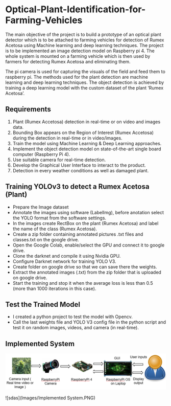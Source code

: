 # Optical-Plant-Identification-for-Farming-Vehicles
The main objective of the project is to build a prototype of an optical plant detector which is to be attached to farming vehicles for detection of Rumex Acetosa using Machine learning and deep learning techniques. The project is to be implemented an image detection model on Raspberry pi 4. The whole system is mounted on a farming vehicle which is then used by farmers for detecting Rumex Acetosa and eliminating them.

The pi camera is used for capturing the visuals of the field and feed them to raspberry pi. The methods used for the plant detection are machine learning and deep learning techniques. The object detection is achieved by training a deep learning model with the custom dataset of the plant ‘Rumex Acetosa’.

## Requirements
1. Plant (Rumex Accetosa) detection in real-time or on video and images data.
2. Bounding Box appears on the Region of Interest (Rumex Accetosa) during the detection in real-time or in video/images.
3. Train the model using Machine Learning & Deep Learning approaches.
4. Implement the object detection model on state-of-the-art single board computer (Raspberry Pi 4).
5. Use suitable camera for real-time detection.
6. Develop the Graphical User Interface to interact to the product.
7. Detection in every weather conditions as well as damaged plant.

## Training YOLOv3 to detect a Rumex Acetosa (Plant)
* Prepare the Image dataset
* Annotate the images using software (LabelImg), before anotation select the YOLO format from the software settings.
* In the images create RectBox on the plant (Rumex Acetosa) and label the name of the class (Rumex Acetosa). 
* Create a zip folder containing annotated pictures .txt files and classes.txt on the google drive.
* Open the Google Colab, enable/select the GPU and connect it to google drive.
* Clone the darknet and compile it using Nvidia GPU.
* Configure Darknet network for training YOLO V3.
* Create folder on google drive so that we can save there the weights.
* Extract the annotated images (.txt) from the zip folder that is uploaded on google drive.
* Start the training and stop it when the average loss is less than 0.5 (more than 1000 iterations in this case).

## Test the Trained Model
* I created a python project to test the model with Opencv.
* Call the last weights file and YOLO V3 config file in the python script and test it on random images, videos, and camera (in real-time).

## Implemented System
<img src="./Images/Implemented System.PNG">

![sdas](Images/Implemented System.PNG)

